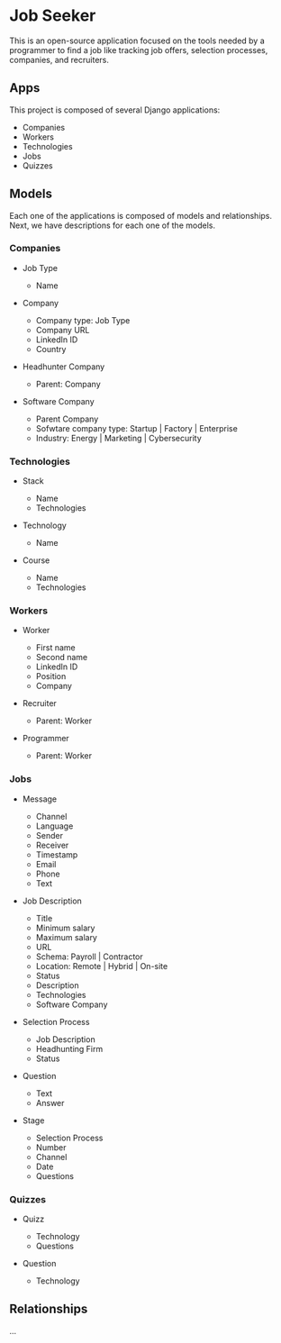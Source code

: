 # Job Seeker

This is an open-source application focused on the tools needed by a programmer to find a job like tracking job offers, selection processes, companies, and recruiters.

## Apps

This project is composed of several Django applications:

* Companies
* Workers
* Technologies
* Jobs
* Quizzes

## Models

Each one of the applications is composed of models and relationships. Next, we have descriptions for each one of the models.

### Companies

* Job Type
    * Name

* Company
    * Company type: Job Type
    * Company URL
    * LinkedIn ID
    * Country

* Headhunter Company
    * Parent: Company

* Software Company
    * Parent Company
    * Sofwtare company type: Startup | Factory | Enterprise
    * Industry: Energy | Marketing | Cybersecurity

### Technologies

* Stack
    * Name
    * Technologies

* Technology
    * Name

* Course
    * Name
    * Technologies

### Workers

* Worker
    * First name
    * Second name
    * LinkedIn ID
    * Position
    * Company

* Recruiter
    * Parent: Worker

* Programmer
    * Parent: Worker

### Jobs

* Message
    * Channel
    * Language
    * Sender
    * Receiver
    * Timestamp
    * Email
    * Phone
    * Text

* Job Description
    * Title
    * Minimum salary
    * Maximum salary
    * URL
    * Schema: Payroll | Contractor
    * Location: Remote | Hybrid | On-site
    * Status
    * Description
    * Technologies
    * Software Company

* Selection Process
    * Job Description
    * Headhunting Firm
    * Status

* Question
    * Text
    * Answer

* Stage
    * Selection Process
    * Number
    * Channel
    * Date
    * Questions

### Quizzes

* Quizz
    * Technology
    * Questions

* Question
    * Technology

## Relationships

...